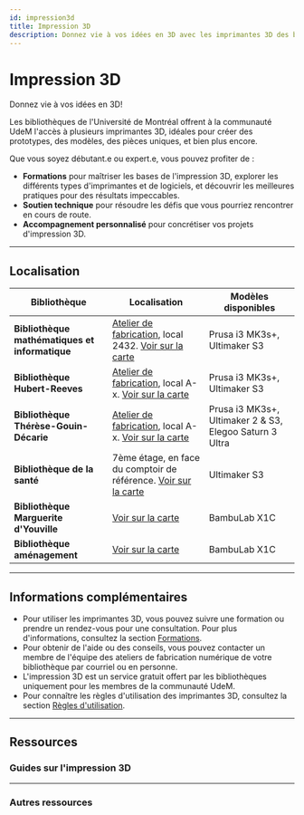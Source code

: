 ```yaml
---
id: impression3d
title: Impression 3D
description: Donnez vie à vos idées en 3D avec les imprimantes 3D des bibliothèques de l'Université de Montréal.
---
```


# Impression 3D

Donnez vie à vos idées en 3D!

Les bibliothèques de l'Université de Montréal offrent à la communauté UdeM l'accès à plusieurs imprimantes 3D, idéales pour créer des prototypes, des modèles, des pièces uniques, et bien plus encore.

Que vous soyez débutant.e ou expert.e, vous pouvez profiter de :

- **Formations** pour maîtriser les bases de l'impression 3D, explorer les différents types d'imprimantes et de logiciels, et découvrir les meilleures pratiques pour des résultats impeccables.
- **Soutien technique** pour résoudre les défis que vous pourriez rencontrer en cours de route.
- **Accompagnement personnalisé** pour concrétiser vos projets d'impression 3D.

---

## Localisation

| **Bibliothèque**                        | **Localisation** | **Modèles disponibles** |
|-----------------------------------------|-----------------|-------------------------|
| **Bibliothèque mathématiques et informatique** | [Atelier de fabrication](../espaces/ateliers.md), local 2432. [Voir sur la carte](https://maps.app.goo.gl/FHefa6pkavN4qBug6) | Prusa i3 MK3s+, Ultimaker S3 |
| **Bibliothèque Hubert-Reeves**        | [Atelier de fabrication](../espaces/ateliers.md), local A-x. [Voir sur la carte](https://maps.app.goo.gl/6HsLMAxoBWpQZgcD8) | Prusa i3 MK3s+, Ultimaker S3 |
| **Bibliothèque Thérèse-Gouin-Décarie** | [Atelier de fabrication](../espaces/ateliers.md), local A-x. [Voir sur la carte](https://maps.app.goo.gl/6HsLMAxoBWpQZgcD8) | Prusa i3 MK3s+, Ultimaker 2 & S3, Elegoo Saturn 3 Ultra |
| **Bibliothèque de la santé**         | 7ème étage, en face du comptoir de référence. [Voir sur la carte](https://maps.app.goo.gl/6HsLMAxoBWpQZgcD8) | Ultimaker S3 |
| **Bibliothèque Marguerite d'Youville**         | [Voir sur la carte](https://maps.app.goo.gl/6HsLMAxoBWpQZgcD8) | BambuLab X1C |
| **Bibliothèque aménagement**         | [Voir sur la carte](https://maps.app.goo.gl/6HsLMAxoBWpQZgcD8) | BambuLab X1C |

---

## Informations complémentaires

- Pour utiliser les imprimantes 3D, vous pouvez suivre une formation ou prendre un rendez-vous pour une consultation. Pour plus d'informations, consultez la section [Formations](#).
- Pour obtenir de l'aide ou des conseils, vous pouvez contacter un membre de l'équipe des ateliers de fabrication numérique de votre bibliothèque par courriel ou en personne.
- L'impression 3D est un service gratuit offert par les bibliothèques uniquement pour les membres de la communauté UdeM.
- Pour connaître les règles d'utilisation des imprimantes 3D, consultez la section [Règles d'utilisation](#).

---

## Ressources

### Guides sur l'impression 3D



---

### Autres ressources

